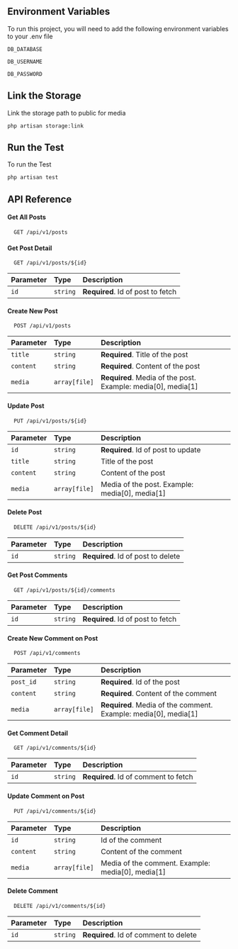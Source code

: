 ## Environment Variables

To run this project, you will need to add the following environment variables to your .env file

`DB_DATABASE`

`DB_USERNAME`

`DB_PASSWORD`

## Link the Storage

Link the storage path to public for media

`php artisan storage:link`

## Run the Test

To run the Test

`php artisan test`

## API Reference

#### Get All Posts

```http
  GET /api/v1/posts
```

#### Get Post Detail

```http
  GET /api/v1/posts/${id}
```

| Parameter | Type     | Description                       |
| :-------- | :------- | :-------------------------------- |
| `id`      | `string` | **Required**. Id of post to fetch |

#### Create New Post

```http
  POST /api/v1/posts
```

| Parameter | Type          | Description                                                  |
| :-------- | :------------ | :----------------------------------------------------------- |
| `title`   | `string`      | **Required**. Title of the post                              |
| `content` | `string`      | **Required**. Content of the post                            |
| `media`   | `array[file]` | **Required**. Media of the post. Example: media[0], media[1] |

#### Update Post

```http
  PUT /api/v1/posts/${id}
```

| Parameter | Type          | Description                                    |
| :-------- | :------------ | :--------------------------------------------- |
| `id`      | `string`      | **Required**. Id of post to update             |
| `title`   | `string`      | Title of the post                              |
| `content` | `string`      | Content of the post                            |
| `media`   | `array[file]` | Media of the post. Example: media[0], media[1] |

#### Delete Post

```http
  DELETE /api/v1/posts/${id}
```

| Parameter | Type     | Description                        |
| :-------- | :------- | :--------------------------------- |
| `id`      | `string` | **Required**. Id of post to delete |

#### Get Post Comments

```http
  GET /api/v1/posts/${id}/comments
```

| Parameter | Type     | Description                       |
| :-------- | :------- | :-------------------------------- |
| `id`      | `string` | **Required**. Id of post to fetch |

#### Create New Comment on Post

```http
  POST /api/v1/comments
```

| Parameter | Type          | Description                                                     |
| :-------- | :------------ | :-------------------------------------------------------------- |
| `post_id` | `string`      | **Required**. Id of the post                                    |
| `content` | `string`      | **Required**. Content of the comment                            |
| `media`   | `array[file]` | **Required**. Media of the comment. Example: media[0], media[1] |

#### Get Comment Detail

```http
  GET /api/v1/comments/${id}
```

| Parameter | Type     | Description                          |
| :-------- | :------- | :----------------------------------- |
| `id`      | `string` | **Required**. Id of comment to fetch |

#### Update Comment on Post

```http
  PUT /api/v1/comments/${id}
```

| Parameter | Type          | Description                                       |
| :-------- | :------------ | :------------------------------------------------ |
| `id`      | `string`      | Id of the comment                                 |
| `content` | `string`      | Content of the comment                            |
| `media`   | `array[file]` | Media of the comment. Example: media[0], media[1] |

#### Delete Comment

```http
  DELETE /api/v1/comments/${id}
```

| Parameter | Type     | Description                           |
| :-------- | :------- | :------------------------------------ |
| `id`      | `string` | **Required**. Id of comment to delete |
